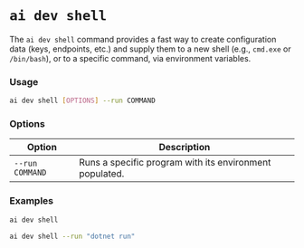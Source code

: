 # `ai dev shell`

The `ai dev shell` command provides a fast way to create configuration data (keys, endpoints, etc.) and supply them to a new shell (e.g., `cmd.exe` or `/bin/bash`), or to a specific command, via environment variables.

### Usage 

``` bash
ai dev shell [OPTIONS] --run COMMAND
```

### Options

| Option                  | Description                                                                                             |
|-------------------------|---------------------------------------------------------------------------------------------------------|
| `--run COMMAND`         | Runs a specific program with its environment populated.                                                 |

### Examples

``` bash title="Opens a new shell populated with environment variables"
ai dev shell
```

``` bash title="Runs a specific program with its environment populated"
ai dev shell --run "dotnet run"
```
